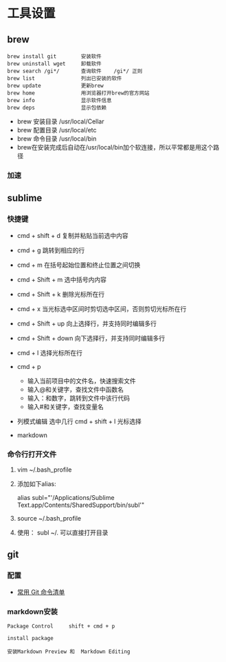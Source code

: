 # 工具设置

## brew

```
brew install git        安装软件
brew uninstall wget     卸载软件
brew search /gi*/       查询软件    /gi*/ 正则    
brew list               列出已安装的软件
brew update             更新brew
brew home               用浏览器打开brew的官方网站
brew info               显示软件信息
brew deps               显示包依赖
```


* brew 安装目录 /usr/local/Cellar
* brew 配置目录 /usr/local/etc
* brew 命令目录 /usr/local/bin
* brew在安装完成后自动在/usr/local/bin加个软连接，所以平常都是用这个路径

### 加速


## sublime

### 快捷键

* cmd + shift + d        复制并粘贴当前选中内容
* cmd + g 跳转到相应的行
* cmd + m 在括号起始位置和终止位置之间切换
* cmd + Shift + m 选中括号内内容
* cmd + Shift + k 删除光标所在行
* cmd + x 当光标选中区间时剪切选中区间，否则剪切光标所在行
* cmd + Shift + up 向上选择行，并支持同时编辑多行
* cmd + Shift + down 向下选择行，并支持同时编辑多行
* cmd + l 选择光标所在行
* cmd + p
	- 输入当前项目中的文件名，快速搜索文件
	- 输入@和关键字，查找文件中函数名
	- 输入：和数字，跳转到文件中该行代码
	- 输入#和关键字，查找变量名

* 列模式编辑
	选中几行
	cmd + shift + l
	光标选择

* markdown


### 命令行打开文件


1. vim ~/.bash_profile

2. 添加如下alias:

	alias subl="'/Applications/Sublime Text.app/Contents/SharedSupport/bin/subl'"

3. source ~/.bash_profile

4. 使用：
	subl ~/.
	可以直接打开目录

## git

### 配置

* [常用 Git 命令清单](http://www.ruanyifeng.com/blog/2015/12/git-cheat-sheet.html)



### markdown安装

```
Package Control     shift + cmd + p

install package

安装Markdown Preview 和  Markdown Editing

```


